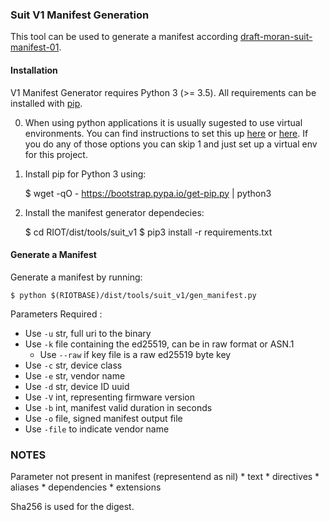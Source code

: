 ### Suit V1 Manifest Generation

This tool can be used to generate a manifest according [draft-moran-suit-manifest-01](https://tools.ietf.org/html/draft-moran-suit-manifest-01).

#### Installation

V1 Manifest Generator requires Python 3 (>= 3.5).
All requirements can be installed with [pip](https://github.com/pypa/pip).

0. When using python applications it is usually sugested to use virtual
environments. You can find instructions to set this up [here](https://virtualenvwrapper.readthedocs.io/en/latest/install.html) or [here](https://virtualenv.pypa.io/en/latest/installation/). If you do any of those
options you can skip 1 and just set up a virtual env for this project.

1. Install pip for Python 3 using:

    $ wget -qO - https://bootstrap.pypa.io/get-pip.py | python3

2. Install the manifest generator dependecies:

    $ cd RIOT/dist/tools/suit_v1
    $ pip3 install -r requirements.txt

#### Generate a Manifest

Generate a manifest by running:

    $ python $(RIOTBASE)/dist/tools/suit_v1/gen_manifest.py

Parameters Required :

- Use `-u` str, full uri to the binary
- Use `-k` file containing the ed25519, can be in raw format or ASN.1
    - Use `--raw` if key file is a raw ed25519 byte key
- Use `-c` str, device class
- Use `-e` str, vendor name 
- Use `-d` str, device ID uuid
- Use `-V` int, representing firmware version
- Use `-b` int, manifest valid duration in seconds
- Use `-o` file, signed manifest output file
- Use `-file` to indicate vendor name


### NOTES

Parameter not present in manifest (representend as nil)
    * text
    * directives
    * aliases
    * dependencies
    * extensions

Sha256 is used for the digest.